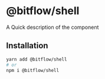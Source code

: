 # @bitflow/shell

A Quick description of the component

## Installation

```sh
yarn add @bitflow/shell
# or
npm i @bitflow/shell
```
